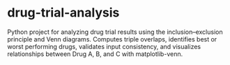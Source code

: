 # drug-trial-analysis
Python project for analyzing drug trial results using the inclusion–exclusion principle and Venn diagrams. Computes triple overlaps, identifies best or worst performing drugs, validates input consistency, and visualizes relationships between Drug A, B, and C with matplotlib-venn.
